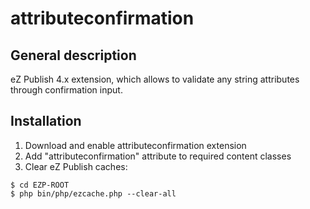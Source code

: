 attributeconfirmation
=====================

General description
-------------------

eZ Publish 4.x extension, which allows to validate any string attributes through confirmation input.


Installation
------------
1. Download and enable attributeconfirmation extension
2. Add "attributeconfirmation" attribute to required content classes
3. Clear eZ Publish caches:
```
$ cd EZP-ROOT
$ php bin/php/ezcache.php --clear-all
```
